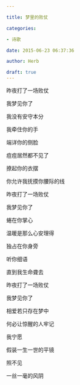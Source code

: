 ```yaml
---

title: 梦里的败仗

categories:

- 诗歌

date: 2015-06-23 06:37:36

author: Herb

draft: true
---
```


昨夜打了一场败仗

我梦见你了

我没有安守本分

我牵住你的手



端详你的侧脸

痘痘居然都不见了

撩起你的衣摆

你允许我抚摸你腰际的线



昨夜打了一场败仗

我梦见你了

蜷在你掌心

温暖是那么心安理得



独占在你身旁

听你细语

直到我生命聋去



昨夜打了一场败仗

我梦见你了

相爱若只存在梦中

何必让惊醒的人牢记



我宁愿

假装一生一世的平镜

照不见

一丝一毫的风阴
